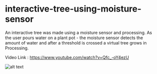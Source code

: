 # interactive-tree-using-moisture-sensor

An interactive tree was made using a moisture sensor and processing. As the user pours water on a plant pot - the moisture sensor detects the amount of water and after a threshold is crossed a virtual tree grows in Processing.

Video Link : https://www.youtube.com/watch?v=Qfc_-oY4ezU

![alt text](https://github.com/hasibzunair/interactive-tree-using-moisture-sensor/blob/master/treegen.PNG)
